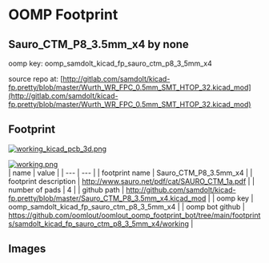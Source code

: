 # OOMP Footprint  
## Sauro_CTM_P8_3.5mm_x4  by none  
  
oomp key: oomp_samdolt_kicad_fp_sauro_ctm_p8_3_5mm_x4  
  
source repo at: [http://gitlab.com/samdolt/kicad-fp.pretty/blob/master/Wurth_WR_FPC_0.5mm_SMT_HTOP_32.kicad_mod](http://gitlab.com/samdolt/kicad-fp.pretty/blob/master/Wurth_WR_FPC_0.5mm_SMT_HTOP_32.kicad_mod)  
## Footprint  
  
[![working_kicad_pcb_3d.png](working_kicad_pcb_3d_600.png)](working_kicad_pcb_3d.png)  
  
[![working.png](working_600.png)](working.png)  
| name | value | 
| --- | --- | 
| footprint name | Sauro_CTM_P8_3.5mm_x4 | 
| footprint description | http://www.sauro.net/pdf/cat/SAURO_CTM_1a.pdf | 
| number of pads | 4 | 
| github path | http://github.com/samdolt/kicad-fp.pretty/blob/master/Sauro_CTM_P8_3.5mm_x4.kicad_mod | 
| oomp key | oomp_samdolt_kicad_fp_sauro_ctm_p8_3_5mm_x4 | 
| oomp bot github | https://github.com/oomlout/oomlout_oomp_footprint_bot/tree/main/footprints/samdolt_kicad_fp_sauro_ctm_p8_3_5mm_x4/working | 
## Images  

